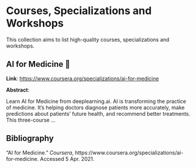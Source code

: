 # Courses, Specializations and Workshops

This collection aims to list high-quality courses, specializations and workshops.



## AI for Medicine :book:

**Link**: https://www.coursera.org/specializations/ai-for-medicine

**Abstract**:

Learn AI for Medicine from deeplearning.ai. AI is transforming the practice of medicine. It’s helping doctors diagnose patients more accurately, make predictions about patients’ future health, and recommend better treatments. This three-course ...



## Bibliography

<div class="csl-entry">“AI for Medicine.” <i>Coursera</i>, https://www.coursera.org/specializations/ai-for-medicine. Accessed 5 Apr. 2021.</div>
